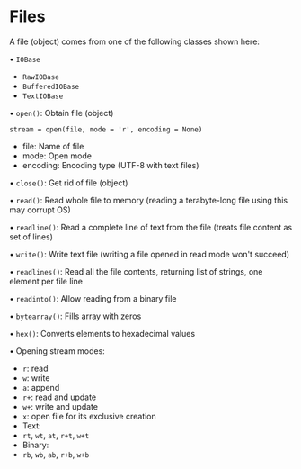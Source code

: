 # Files

A file (object) comes from one of the following classes shown here:

•	```IOBase```

 -	```RawIOBase```
 -	```BufferedIOBase```
 -	```TextIOBase```

•	```open()```: Obtain file (object)

```
stream = open(file, mode = 'r', encoding = None)
```
 -	file: Name of file
 -	mode: Open mode
 -	encoding: Encoding type (UTF-8 with text files)

•	```close()```: Get rid of file (object)

•	```read()```: Read whole file to memory (reading a terabyte-long file using this may corrupt OS)

•	```readline()```: Read a complete line of text from the file (treats file content as set of lines)

•	```write()```: Write text file (writing a file opened in read mode won't succeed)

•	```readlines()```: Read all the file contents, returning list of strings, one element per file line

•	```readinto()```: Allow reading from a binary file

•	```bytearray()```: Fills array with zeros

•	```hex()```: Converts elements to hexadecimal values

•	Opening stream modes:

 -	```r```: read
 -	```w```: write
 -	```a```: append
 -	```r+```: read and update
 -	```w+```: write and update
 -	```x```: open file for its exclusive creation
 -	Text:
   -	```rt```, ```wt```, ```at```, ```r+t```, ```w+t```
 -	Binary:
   -	```rb```, ```wb```, ```ab```, ```r+b```, ```w+b```
